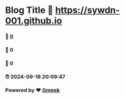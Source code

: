 # Blog Title :link: https://sywdn-001.github.io 
### :page_facing_up: [0](https://sywdn-001.github.io/tag.html) 
### :speech_balloon: 0 
### :hibiscus: 0 
### :alarm_clock: 2024-09-18 20:09:47 
### Powered by :heart: [Gmeek](https://github.com/Meekdai/Gmeek)
